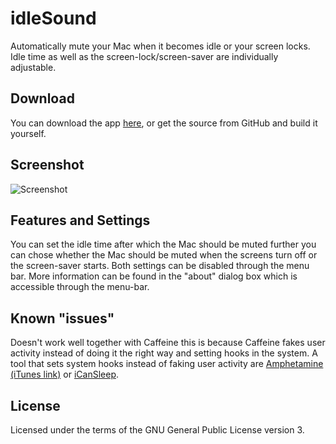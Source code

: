 # idleSound

Automatically mute your Mac when it becomes idle or your screen locks. Idle time as well as the screen-lock/screen-saver are individually adjustable.


## Download

You can download the app [here](https://github.com/hashier/idleSound/releases), or get the source from GitHub and build it yourself.


## Screenshot

![Screenshot](https://raw.github.com/hashier/idleSound/master/images/Screenshot.png)


## Features and Settings

You can set the idle time after which the Mac should be muted further you can chose whether the Mac should be muted when the screens turn off or the screen-saver starts. Both settings can be disabled through the menu bar. More information can be found in the "about" dialog box which is accessible through the menu-bar.


## Known "issues"

Doesn't work well together with Caffeine this is because Caffeine fakes user activity instead of doing it the right way and setting hooks in the system. A tool that sets system hooks instead of faking user activity are [Amphetamine (iTunes link)](https://geo.itunes.apple.com/app/amphetamine/id937984704?mt=12&at=11l4L8) or [iCanSleep](http://www.koboldtouch.com/display/ICS/iCanSleep+-+Prevent+your+Mac+from+Sleeping).


## License

Licensed under the terms of the GNU General Public License version 3.
